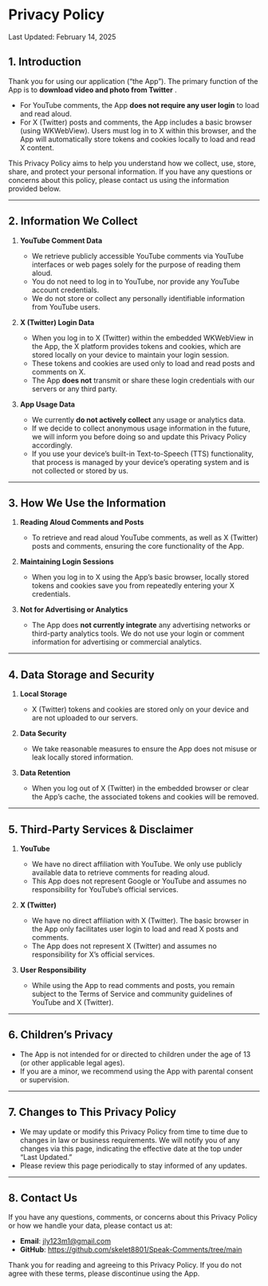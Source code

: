 # Privacy Policy

Last Updated: February 14, 2025

## 1. Introduction
Thank you for using our application (“the App”). The primary function of the App is to **download video and photo from Twitter** .  
- For YouTube comments, the App **does not require any user login** to load and read aloud.  
- For X (Twitter) posts and comments, the App includes a basic browser (using WKWebView). Users must log in to X within this browser, and the App will automatically store tokens and cookies locally to load and read X content.

This Privacy Policy aims to help you understand how we collect, use, store, share, and protect your personal information. If you have any questions or concerns about this policy, please contact us using the information provided below.

---

## 2. Information We Collect
1. **YouTube Comment Data**  
   - We retrieve publicly accessible YouTube comments via YouTube interfaces or web pages solely for the purpose of reading them aloud.  
   - You do not need to log in to YouTube, nor provide any YouTube account credentials.  
   - We do not store or collect any personally identifiable information from YouTube users.

2. **X (Twitter) Login Data**  
   - When you log in to X (Twitter) within the embedded WKWebView in the App, the X platform provides tokens and cookies, which are stored locally on your device to maintain your login session.  
   - These tokens and cookies are used only to load and read posts and comments on X.  
   - The App **does not** transmit or share these login credentials with our servers or any third party.

3. **App Usage Data**  
   - We currently **do not actively collect** any usage or analytics data.  
   - If we decide to collect anonymous usage information in the future, we will inform you before doing so and update this Privacy Policy accordingly.  
   - If you use your device’s built-in Text-to-Speech (TTS) functionality, that process is managed by your device’s operating system and is not collected or stored by us.

---

## 3. How We Use the Information
1. **Reading Aloud Comments and Posts**  
   - To retrieve and read aloud YouTube comments, as well as X (Twitter) posts and comments, ensuring the core functionality of the App.

2. **Maintaining Login Sessions**  
   - When you log in to X using the App’s basic browser, locally stored tokens and cookies save you from repeatedly entering your X credentials.

3. **Not for Advertising or Analytics**  
   - The App does **not currently integrate** any advertising networks or third-party analytics tools. We do not use your login or comment information for advertising or commercial analytics.

---

## 4. Data Storage and Security
1. **Local Storage**  
   - X (Twitter) tokens and cookies are stored only on your device and are not uploaded to our servers.

2. **Data Security**  
   - We take reasonable measures to ensure the App does not misuse or leak locally stored information.

3. **Data Retention**  
   - When you log out of X (Twitter) in the embedded browser or clear the App’s cache, the associated tokens and cookies will be removed.

---

## 5. Third-Party Services & Disclaimer
1. **YouTube**  
   - We have no direct affiliation with YouTube. We only use publicly available data to retrieve comments for reading aloud.  
   - This App does not represent Google or YouTube and assumes no responsibility for YouTube’s official services.

2. **X (Twitter)**  
   - We have no direct affiliation with X (Twitter). The basic browser in the App only facilitates user login to load and read X posts and comments.  
   - The App does not represent X (Twitter) and assumes no responsibility for X’s official services.

3. **User Responsibility**  
   - While using the App to read comments and posts, you remain subject to the Terms of Service and community guidelines of YouTube and X (Twitter).

---

## 6. Children’s Privacy
- The App is not intended for or directed to children under the age of 13 (or other applicable legal ages).  
- If you are a minor, we recommend using the App with parental consent or supervision.

---

## 7. Changes to This Privacy Policy
- We may update or modify this Privacy Policy from time to time due to changes in law or business requirements. We will notify you of any changes via this page, indicating the effective date at the top under “Last Updated.”  
- Please review this page periodically to stay informed of any updates.

---

## 8. Contact Us
If you have any questions, comments, or concerns about this Privacy Policy or how we handle your data, please contact us at:

- **Email**: jly123m1@gmail.com
- **GitHub**: https://github.com/skelet8801/Speak-Comments/tree/main

Thank you for reading and agreeing to this Privacy Policy. If you do not agree with these terms, please discontinue using the App.
